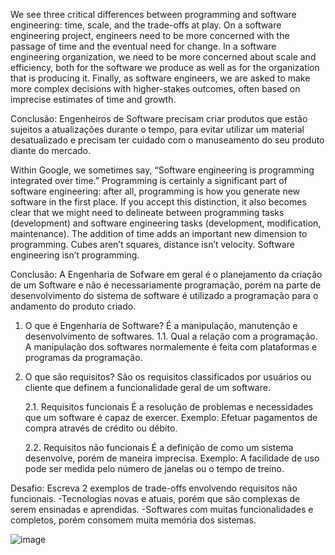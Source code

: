 We see three critical differences between programming and software engineering: time, scale, and the trade-offs at play.   On a software engineering project, engineers need to be more concerned with the passage of time and the eventual need for change. In a software engineering organization, we need to be more concerned about scale and efficiency, both for the software we produce as well as for the organization that is producing it. Finally, as software engineers, we are asked to make more complex decisions with higher-stakes outcomes, often based on imprecise estimates of time and growth.

Conclusão: Engenheiros de Software precisam criar produtos que estão sujeitos a atualizações durante o tempo, para evitar utilizar um material desatualizado e precisam ter cuidado com o manuseamento do seu produto diante do mercado.

Within Google, we sometimes say, “Software engineering is programming integrated over time.” Programming  is certainly a significant part of software engineering: after all, programming is how you generate new software in the first place. If you accept this distinction, it also becomes clear that we might need to delineate between programming tasks (development) and software engineering tasks (development, modification, maintenance). The addition of time adds an important new dimension to programming. Cubes aren’t squares, distance isn’t velocity. Software engineering isn’t programming.

Conclusão: A Engenharia de Sofware em geral é o planejamento da criação de um Software e não é necessariamente programação, porém na parte de desenvolvimento do sistema de software é utilizado a programação para o andamento do produto criado.

1. O que é Engenharia de Software?
É a manipulação, manutenção e desenvolvimento de softwares.
  1.1. Qual a relação com a programação.
  A manipulação dos softwares normalemente é feita com plataformas e programas da programação.
2. O que são requisitos?
  São os requisitos classificados por usuários ou cliente que definem a funcionalidade geral de um software.

   2.1. Requisitos funcionais
   É a resolução de problemas e necessidades que um software é capaz de exercer. Exemplo: Efetuar pagamentos de compra através de crédito ou débito.
   
   2.2. Requisitos não funcionais
   É a definição de como um sistema desenvolve, porém de maneira imprecisa. Exemplo: A facilidade de uso pode ser medida pelo número de janelas ou o tempo de treino. 

Desafio: Escreva 2 exemplos de trade-offs envolvendo requisitos não funcionais.
-Tecnologias novas e atuais, porém que são complexas de serem ensinadas e aprendidas.
-Softwares com muitas funcionalidades e completos, porém consomem muita memória dos sistemas.


![image](https://github.com/JeanRodrigues1/bertoti/assets/111609898/869f858a-e3a6-475b-a0f5-f6e57e98bce4)




